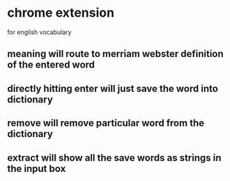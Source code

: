 # chrome extension

for english vocabulary

## meaning will route to merriam webster definition of the entered word
## directly hitting enter will just save the word into dictionary
## remove will remove particular word from the dictionary
## extract will show all the save words as strings in the input box
